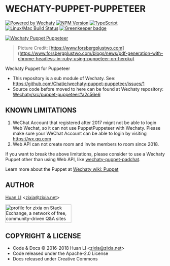 # WECHATY-PUPPET-PUPPETEER

[![Powered by Wechaty](https://img.shields.io/badge/Powered%20By-Wechaty-blue.svg)](https://github.com/chatie/wechaty)
[![NPM Version](https://badge.fury.io/js/wechaty-puppet-puppeteer.svg)](https://badge.fury.io/js/wechaty-puppet-puppeteer)
[![TypeScript](https://img.shields.io/badge/%3C%2F%3E-TypeScript-blue.svg)](https://www.typescriptlang.org/)
[![Linux/Mac Build Status](https://travis-ci.com/Chatie/wechaty-puppet-puppeteer.svg?branch=master)](https://travis-ci.com/Chatie/wechaty-puppet-puppeteer)
[![Greenkeeper badge](https://badges.greenkeeper.io/Chatie/wechaty-puppet-puppeteer.svg)](https://greenkeeper.io/)

[![Wechaty Puppet Puppeteer](https://chatie.io/wechaty-puppet-puppeteer/images/puppeteer-logo.png)](https://github.com/chatie/wechaty-puppet-puppeteer)

> Picture Credit: [https://www.forsbergplustwo.com](https://www.forsbergplustwo.com/blogs/news/pdf-generation-with-chrome-headless-in-ruby-using-puppeteer-on-heroku)

Wechaty Puppet for Puppeteer

* This repository is a sub module of Wechaty. See: <https://github.com/Chatie/wechaty-puppet-puppeteer/issues/1>
* Source code before moved to here can be found at Wechaty repository: [Wechaty/src/puppet-puppeteer#a2c56e6](https://github.com/Chatie/wechaty/tree/a2c56e62642f9004243e3ad8e9c9d0b0dd1a4761/src/puppet-puppeteer)

## KNOWN LIMITATIONS

1. WeChat Account that registered after 2017 mignt not be able to login Web Wechat, so it can not use PuppetPuppeteer with Wechaty. Please make sure your WeChat Account can be able to login by visiting <https://wx.qq.com>
1. Web API can not create room and invite members to room since 2018.

If you want to break the above limitations, please consider to use a Wechaty Puppet other than using Web API, like [wechaty-puppet-padchat](https://github.com/lijiarui/wechaty-puppet-padchat).

Learn more about the Puppet at [Wechaty wiki: Puppet](https://github.com/Chatie/wechaty/wiki/Puppet)

## AUTHOR

[Huan LI](http://linkedin.com/in/zixia) \<zixia@zixia.net\>

<a href="https://stackexchange.com/users/265499">
  <img src="https://stackexchange.com/users/flair/265499.png" width="208" height="58" alt="profile for zixia on Stack Exchange, a network of free, community-driven Q&amp;A sites" title="profile for zixia on Stack Exchange, a network of free, community-driven Q&amp;A sites">
</a>

## COPYRIGHT & LICENSE

* Code & Docs © 2016-2018 Huan LI \<zixia@zixia.net\>
* Code released under the Apache-2.0 License
* Docs released under Creative Commons
